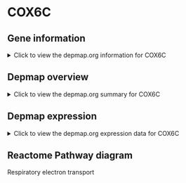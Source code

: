 <h1>COX6C</h1>

<h2>Gene information</h2>
<details>
  <summary>Click to view the depmap.org information for COX6C</summary>
  <iframe src="https://depmap.org/portal/gene/COX6C?tab=about" style="border:none;width:100%;height:800px"></iframe>
</details>

<h2>Depmap overview</h2>
<details>
  <summary>Click to view the depmap.org summary for COX6C</summary>
  <iframe src="https://depmap.org/portal/gene/COX6C?tab=overview" style="border:none;width:100%;height:800px"></iframe>
</details>

<h2>Depmap expression</h2>
<details>
  <summary>Click to view the depmap.org expression data for COX6C</summary>
  <iframe src="https://depmap.org/portal/gene/COX6C?tab=characterization" style="border:none;width:100%;height:800px"></iframe>
</details>



<h2>Reactome Pathway diagram</h2>
Respiratory electron transport
<div id="diagramHolder"></div>

<script>
    //Creating the Reactome Diagram widget
    //Take into account a proxy needs to be set up in your server side pointing to www.reactome.org
    function onReactomeDiagramReady(){  //This function is automatically called when the widget code is ready to be used
        var diagram = Reactome.Diagram.create({
            "placeHolder" : "diagramHolder",
            "width" : 900,
            "height" : 500
        });

        //Initialising it to the "Hemostasis" pathway
        diagram.loadDiagram("R-HSA-611105");

        //Adding different listeners

        diagram.onDiagramLoaded(function (loaded) {
            console.info("Loaded ", loaded);
            diagram.flagItems("BAD");
	    diagram.flagItems("Q92934");
            if (loaded == "R-HSA-611105") diagram.selectItem("R-HSA-611105");
        });

     }
</script>



